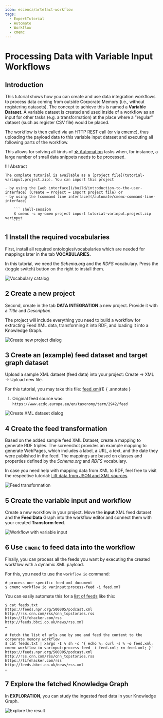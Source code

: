 ```yaml
---
icon: eccenca/artefact-workflow
tags:
  - ExpertTutorial
  - Automate
  - Workflow
  - cmemc
---
```

# Processing Data with Variable Input Workflows

## Introduction

This tutorial shows how you can create and use data integration workflows to process data coming from outside Corporate Memory (i.e., without registering datasets).
The concept to achieve this is named a **Variable Dataset**.
A variable dataset is created and used inside of a workflow as an input for other tasks (e.g. a transformation) at the place where a "regular" dataset (such as register CSV file) would be placed.

The workflow is then called via an HTTP REST call (or via [cmemc](/automate/cmemc-command-line-interface)), thus uploading the payload data to this variable input dataset and executing all following parts of the workflow.

This allows for solving all kinds of [☆ Automation](/automate) tasks when, for instance, a large number of small data snippets needs to be processed.

!!! Abstract  

    The complete tutorial is available as a [project file](tutorial-varinput.project.zip). You can import this project

    - by using the [web interface](/build/introduction-to-the-user-interface) (Create → Project → Import project file) or
    - by using the [command line interface](/automate/cmemc-command-line-interface)

        ``` shell-session
        $ cmemc -c my-cmem project import tutorial-varinput.project.zip varinput
        ```

## 1 Install the required vocabularies

First, install all required ontologies/vocabularies which are needed for mappings later in the tab **VOCABULARIES.**

In this tutorial, we need the _Schema.org_ and the _RDFS_ vocabulary. Press the (toggle switch) button on the right to install them.

![Vocabulary catalog](pdwviw-vocab-catalog.png)

## 2 Create a new project

Second, create in the tab **DATA INTEGRATION** a new project. Provide it with a _Title_ and _Description_.

The project will include everything you need to build a workflow for extracting Feed XML data, transforming it into RDF, and loading it into a Knowledge Graph.

![Create new project dialog](pdwviw-create-new-project.png)

## 3 Create an (example) feed dataset and target graph dataset

Upload a sample XML dataset (feed data) into your project: Create → XML → Upload new file.

For this tutorial, you may take this file: [feed.xml](feed.xml)(1)
{ .annotate }

1. Original feed source was: `https://www.ecdc.europa.eu/en/taxonomy/term/2942/feed`

![Create XML dataset dialog](pdwviw-create-xml-dataset.png)

## 4 Create the feed transformation

Based on the added sample feed XML Dataset, create a mapping to generate RDF triples.
The screenshot provides an example mapping to generate WebPages, which includes a label, a URL, a text, and the date they were published in the feed.
The mappings are based on classes and properties defined by the _Schema.org_ and _RDFS_ vocabulary.

In case you need help with mapping data from XML to RDF, feel free to visit the respective tutorial: [Lift data from JSON and XML sources](/build/lift-data-from-json-and-xml-sources).

![Feed transformation](pdwviw-feed-transformation.png)

## 5 Create the variable input and workflow

Create a new workflow in your project.
Move the **input** XML feed dataset and the **Feed Data** Graph into the workflow editor and connect them with your created **Transform feed**.

![Workflow with variable input](pdwviw-variable-input-workflow.png)

## 6 Use `cmemc` to feed data into the workflow

Finally, you can process all the feeds you want by executing the created workflow with a dynamic XML payload.

For this, you need to use the `workflow io` command:

``` shell-session
# process one specific feed xml document
$ cmemc workflow io varinput:process-feed -i feed.xml
```

You can easily automate this for a [list of feeds](feeds.txt) like this:

``` shell-session
$ cat feeds.txt
https://feeds.npr.org/500005/podcast.xml
http://rss.cnn.com/rss/cnn_topstories.rss
https://lifehacker.com/rss
http://feeds.bbci.co.uk/news/rss.xml
…

# fetch the list of urls one by one and feed the content to the corporate memory workflow
$ cat feeds.txt | xargs -I % sh -c '{ echo %; curl -s % -o feed.xml; cmemc workflow io varinput:process-feed -i feed.xml; rm feed.xml; }'
https://feeds.npr.org/500005/podcast.xml
http://rss.cnn.com/rss/cnn_topstories.rss
https://lifehacker.com/rss
http://feeds.bbci.co.uk/news/rss.xml
…
```

## 7 Explore the fetched Knowledge Graph

In **EXPLORATION**, you can study the ingested feed data in your Knowledge Graph.

![Explore the result](pdwviw-review-knowledge-graph.png)
